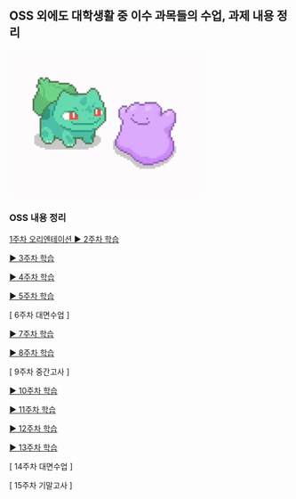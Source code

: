 ## OSS 외에도 대학생활 중 이수 과목들의 수업, 과제 내용 정리

<img src="ditto.gif" width="350" />

### OSS 내용 정리

[ 1주차 오리엔테이션 ](https://github.com/wamong/DMU-JMJ/blob/main/%EC%9D%80%EB%B9%84%EB%B0%94%EB%B3%B4.md)
[▶ 2주차 학습](https://github.com/wamong/DMU-JMJ/blob/main/1학년2학기/오픈소스소프트웨어/OSS주차별정리/OSS_2week.md)

[▶ 3주차 학습](https://github.com/wamong/DMU-JMJ/blob/main/1학년2학기/오픈소스소프트웨어/OSS주차별정리/OSS_3week.md)

[▶ 4주차 학습](https://github.com/wamong/DMU-JMJ/blob/main/1학년2학기/오픈소스소프트웨어/OSS주차별정리/OSS_4week.md)

[▶ 5주차 학습](https://github.com/wamong/DMU-JMJ/blob/main/1학년2학기/오픈소스소프트웨어/OSS주차별정리/OSS_5week.md)

[ 6주차 대면수업 ]

[▶ 7주차 학습](https://github.com/wamong/DMU-JMJ/blob/main/1학년2학기/오픈소스소프트웨어/OSS주차별정리/OSS_7week.md)

[▶ 8주차 학습](https://github.com/wamong/DMU-JMJ/blob/main/1학년2학기/오픈소스소프트웨어/OSS주차별정리/OSS_8week.md)

[ 9주차 중간고사 ]

[▶ 10주차 학습](https://github.com/wamong/DMU-JMJ/blob/main/1학년2학기/오픈소스소프트웨어/OSS주차별정리/OSS_10week.md)

[▶ 11주차 학습](https://github.com/wamong/DMU-JMJ/blob/main/1학년2학기/오픈소스소프트웨어/OSS주차별정리/OSS_11week.md)

[▶ 12주차 학습](https://github.com/wamong/DMU-JMJ/blob/main/1학년2학기/오픈소스소프트웨어/OSS주차별정리/OSS_12week.md)

[▶ 13주차 학습](https://github.com/wamong/DMU-JMJ/blob/main/1학년2학기/오픈소스소프트웨어/OSS주차별정리/OSS_13week.md)

[ 14주차 대면수업 ]

[ 15주차 기말고사 ]
